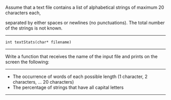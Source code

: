 Assume that a text file contains a list of alphabetical strings of maximum 20 characters each,

separated by either spaces or newlines (no punctuations). The total number of the strings is not known.
______________
`
int textStats(char* filename)
`
______________
Write a function that receives the name of the input file and prints on the screen the following:
______________
- The occurrence of words of each possible length (1 character, 2 characters, ... 20 characters)
- The percentage of strings that have all capital letters
______________
